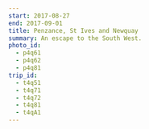 ```yaml
---
start: 2017-08-27
end: 2017-09-01
title: Penzance, St Ives and Newquay
summary: An escape to the South West.
photo_id:
  - p4q61
  - p4q62
  - p4q81
trip_id:
  - t4q51
  - t4q71
  - t4q72
  - t4q81
  - t4qA1
---
```

